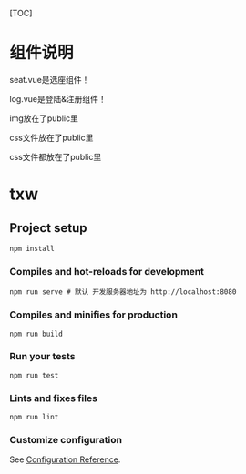 [TOC]

# 组件说明

seat.vue是选座组件！

log.vue是登陆&注册组件！

img放在了public里 

css文件放在了public里 

css文件都放在了public里



# txw

## Project setup

```
npm install
```

### Compiles and hot-reloads for development
```
npm run serve # 默认 开发服务器地址为 http://localhost:8080
```

### Compiles and minifies for production
```
npm run build
```

### Run your tests
```
npm run test
```

### Lints and fixes files
```
npm run lint
```

### Customize configuration
See [Configuration Reference](https://cli.vuejs.org/config/).
